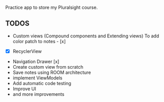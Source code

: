Practice app to store my Pluralsight course.

## TODOS
- Custom views (Compound components and Extending views) To
	add color patch to notes - [x]
- [x] RecyclerView
- Navigation Drawer [x]
- Create custom view from scratch
- Save notes using ROOM architecture
- implement ViewModels
- Add automatic code testing
- Improve UI
- and more improvements
